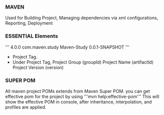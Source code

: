 ### MAVEN

Used for Building Project, Managing dependencies via xml configurations, Reporting, Deployment

### ESSENTIAL Elements
 
 '''
 <project>
    <modelVersion>4.0.0</modelVersion>
 	<groupId>com.maven.study</groupId>
 	<artifactId>Maven-Study</artifactId>
 	<version>0.0.1-SNAPSHOT</version>
 	</project>
 '''
 
 - Project Tag.
 - Under Project Tag, 
    Project Group (groupId)
    Project Name (artifactId)
    Project Version (version)
    
### SUPER POM

All maven project POMs extends from Maven Super POM.
you can get effective pom for the project by using '''mvn help:effective-pom'''
This will show the effective POM in console, after inheritance, interpolation, and profiles are applied.